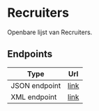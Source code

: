 # Recruiters
Openbare lijst van Recruiters.

## Endpoints
| Type | Url |
| --- | --- |
| JSON endpoint | [link](https://raw.githubusercontent.com/janhenkes/recruiters/master/recruiters.json) |
| XML endpoint | [link](https://raw.githubusercontent.com/janhenkes/recruiters/master/recruiters.xml) |